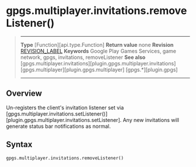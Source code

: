 # gpgs.multiplayer.invitations.removeListener()

> --------------------- ------------------------------------------------------------------------------------------
> __Type__              [Function][api.type.Function]
> __Return value__      none
> __Revision__          [REVISION_LABEL](REVISION_URL)
> __Keywords__          Google Play Games Services, game network, gpgs, invitations, removeListener
> __See also__          [gpgs.multiplayer.invitations][plugin.gpgs.multiplayer.invitations]
>						[gpgs.multiplayer][plugin.gpgs.multiplayer]
>                       [gpgs.*][plugin.gpgs]
> --------------------- ------------------------------------------------------------------------------------------

## Overview

Un-registers the client's invitation listener set via [gpgs.multiplayer.invitations.setListener()][plugin.gpgs.multiplayer.invitations.setListener]. Any new invitations will generate status bar notifications as normal.

## Syntax

	gpgs.multiplayer.invitations.removeListener()
